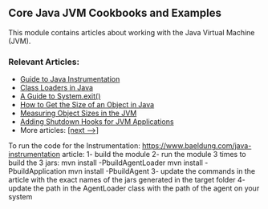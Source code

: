 ## Core Java JVM Cookbooks and Examples

This module contains articles about working with the Java Virtual Machine (JVM).

### Relevant Articles: 

- [Guide to Java Instrumentation](https://www.baeldung.com/java-instrumentation)
- [Class Loaders in Java](https://www.baeldung.com/java-classloaders)
- [A Guide to System.exit()](https://www.baeldung.com/java-system-exit)
- [How to Get the Size of an Object in Java](http://www.baeldung.com/java-size-of-object)
- [Measuring Object Sizes in the JVM](https://www.baeldung.com/jvm-measuring-object-sizes)
- [Adding Shutdown Hooks for JVM Applications](https://www.baeldung.com/jvm-shutdown-hooks)
- More articles: [[next -->]](/core-java-modules/core-java-jvm-2)


To run the code for the Instrumentation: https://www.baeldung.com/java-instrumentation article:
1- build the module
2- run the module 3 times to build the 3 jars:
    mvn install -PbuildAgentLoader
    mvn install -PbuildApplication
    mvn install -PbuildAgent
3- update the commands in the article with the exact names of the jars generated in the target folder
4- update the path in the AgentLoader class with the path of the agent on your system 